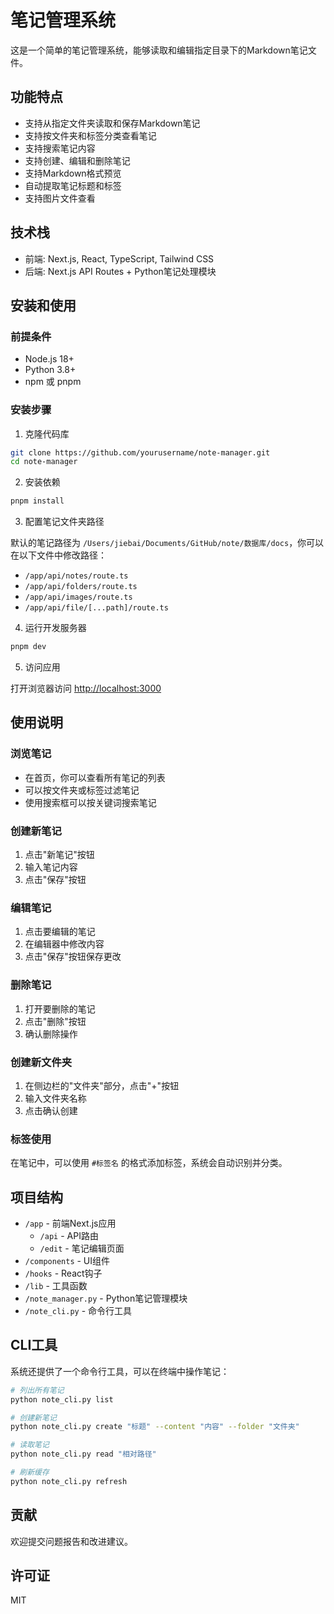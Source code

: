 # 笔记管理系统

这是一个简单的笔记管理系统，能够读取和编辑指定目录下的Markdown笔记文件。

## 功能特点

- 支持从指定文件夹读取和保存Markdown笔记
- 支持按文件夹和标签分类查看笔记
- 支持搜索笔记内容
- 支持创建、编辑和删除笔记
- 支持Markdown格式预览
- 自动提取笔记标题和标签
- 支持图片文件查看

## 技术栈

- 前端: Next.js, React, TypeScript, Tailwind CSS
- 后端: Next.js API Routes + Python笔记处理模块

## 安装和使用

### 前提条件

- Node.js 18+
- Python 3.8+
- npm 或 pnpm

### 安装步骤

1. 克隆代码库

```bash
git clone https://github.com/yourusername/note-manager.git
cd note-manager
```

2. 安装依赖

```bash
pnpm install
```

3. 配置笔记文件夹路径

默认的笔记路径为 `/Users/jiebai/Documents/GitHub/note/数据库/docs`，你可以在以下文件中修改路径：

- `/app/api/notes/route.ts`
- `/app/api/folders/route.ts`
- `/app/api/images/route.ts`
- `/app/api/file/[...path]/route.ts`

4. 运行开发服务器

```bash
pnpm dev
```

5. 访问应用

打开浏览器访问 [http://localhost:3000](http://localhost:3000)

## 使用说明

### 浏览笔记

- 在首页，你可以查看所有笔记的列表
- 可以按文件夹或标签过滤笔记
- 使用搜索框可以按关键词搜索笔记

### 创建新笔记

1. 点击"新笔记"按钮
2. 输入笔记内容
3. 点击"保存"按钮

### 编辑笔记

1. 点击要编辑的笔记
2. 在编辑器中修改内容
3. 点击"保存"按钮保存更改

### 删除笔记

1. 打开要删除的笔记
2. 点击"删除"按钮
3. 确认删除操作

### 创建新文件夹

1. 在侧边栏的"文件夹"部分，点击"+"按钮
2. 输入文件夹名称
3. 点击确认创建

### 标签使用

在笔记中，可以使用 `#标签名` 的格式添加标签，系统会自动识别并分类。

## 项目结构

- `/app` - 前端Next.js应用
  - `/api` - API路由
  - `/edit` - 笔记编辑页面
- `/components` - UI组件
- `/hooks` - React钩子
- `/lib` - 工具函数
- `/note_manager.py` - Python笔记管理模块
- `/note_cli.py` - 命令行工具

## CLI工具

系统还提供了一个命令行工具，可以在终端中操作笔记：

```bash
# 列出所有笔记
python note_cli.py list

# 创建新笔记
python note_cli.py create "标题" --content "内容" --folder "文件夹"

# 读取笔记
python note_cli.py read "相对路径"

# 刷新缓存
python note_cli.py refresh
```

## 贡献

欢迎提交问题报告和改进建议。

## 许可证

MIT 
